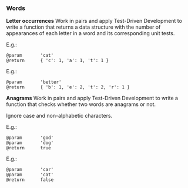 ### Words

**Letter occurrences**
Work in pairs and apply Test-Driven Development to write a function that returns a data structure with the number of appearances of each letter in a word and its corresponding unit tests.

E.g.:
```
@param       'cat'
@return      { 'c': 1, 'a': 1, 't': 1 }
```

E.g.:
```
@param       'better'
@return      { 'b': 1, 'e': 2, 't': 2, 'r': 1 }
```

**Anagrams**
Work in pairs and apply Test-Driven Development to write a function that checks whether two words are anagrams or not.

Ignore case and non-alphabetic characters.

E.g.:
```
@param       'god'
@param       'dog'
@return      true
```

E.g.:
```
@param       'car'
@param       'cat'
@return      false
```
